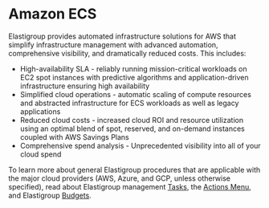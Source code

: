 <meta name="robots" content="noindex">

# Amazon ECS

Elastigroup provides automated infrastructure solutions for AWS that simplify infrastructure management with advanced automation, comprehensive visibility, and dramatically reduced costs. This includes:

- High-availability SLA - reliably running mission-critical workloads on EC2 spot instances with predictive algorithms and application-driven infrastructure ensuring high availability
- Simplified cloud operations - automatic scaling of compute resources and abstracted infrastructure for ECS workloads as well as legacy applications
- Reduced cloud costs - increased cloud ROI and resource utilization using an optimal blend of spot, reserved, and on-demand instances coupled with AWS Savings Plans
- Comprehensive spend analysis - Unprecedented visibility into all of your cloud spend

To learn more about general Elastigroup procedures that are applicable with the major cloud providers (AWS, Azure, and GCP, unless otherwise specified), read about Elastigroup management [Tasks](elastigroup/tutorials/elastigroup-tasks/), the [Actions Menu](elastigroup/tutorials/elastigroup-actions-menu/), and Elastigroup [Budgets](elastigroup/tutorials/elastigroup-budgets/).
